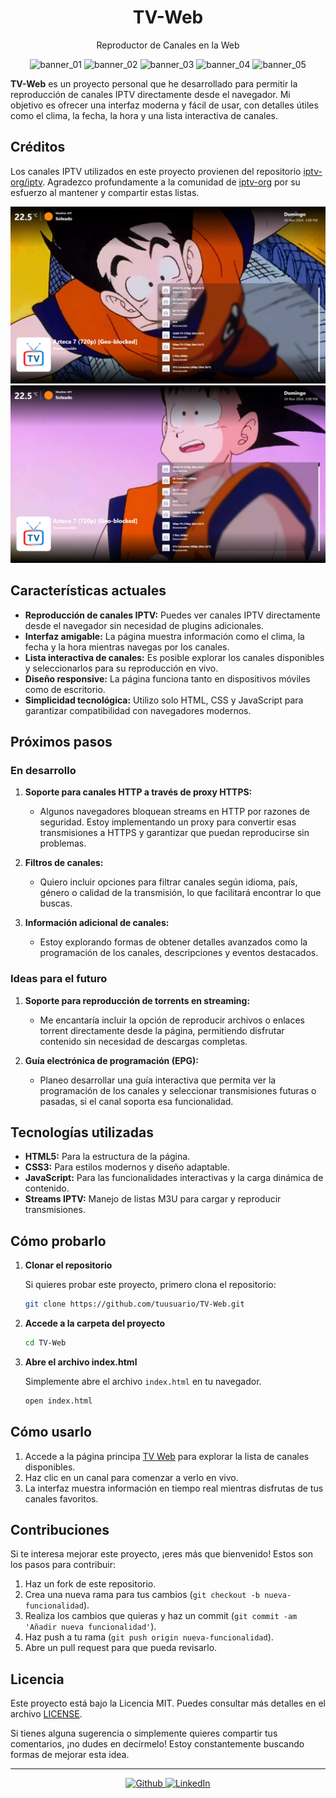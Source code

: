 <h1 align="center" >TV-Web</h1>

<p align="center">Reproductor de Canales en la Web</p>

<p align="center">
 <img alt="banner_01" src="https://img.shields.io/github/last-commit/EddyBel/TV-Web?color=%23AED6F1&style=for-the-badge" />
 <img alt="banner_02" src="https://img.shields.io/github/license/EddyBel/TV-Web?color=%23EAECEE&style=for-the-badge" />
 <img alt="banner_03" src="https://img.shields.io/github/languages/top/EddyBel/TV-Web?color=%23F9E79F&style=for-the-badge" />
 <img alt="banner_04" src="https://img.shields.io/github/languages/count/EddyBel/TV-Web?color=%23ABEBC6&style=for-the-badge" />
 <img alt="banner_05" src="https://img.shields.io/github/languages/code-size/EddyBel/TV-Web?color=%23F1948A&style=for-the-badge" />
</p>

**TV-Web** es un proyecto personal que he desarrollado para permitir la reproducción de canales IPTV directamente desde el navegador. Mi objetivo es ofrecer una interfaz moderna y fácil de usar, con detalles útiles como el clima, la fecha, la hora y una lista interactiva de canales.

## Créditos

Los canales IPTV utilizados en este proyecto provienen del repositorio [iptv-org/iptv](https://github.com/iptv-org/iptv). Agradezco profundamente a la comunidad de [iptv-org](https://github.com/iptv-org) por su esfuerzo al mantener y compartir estas listas.

![Vista previa del proyecto](./assets/Captura%20de%20pantalla%202024-11-24%20150838.png)
![Vista previa del proyecto](./assets/Captura%20de%20pantalla%202024-11-24%20150830.png)

## Características actuales

- **Reproducción de canales IPTV:** Puedes ver canales IPTV directamente desde el navegador sin necesidad de plugins adicionales.
- **Interfaz amigable:** La página muestra información como el clima, la fecha y la hora mientras navegas por los canales.
- **Lista interactiva de canales:** Es posible explorar los canales disponibles y seleccionarlos para su reproducción en vivo.
- **Diseño responsive:** La página funciona tanto en dispositivos móviles como de escritorio.
- **Simplicidad tecnológica:** Utilizo solo HTML, CSS y JavaScript para garantizar compatibilidad con navegadores modernos.

## Próximos pasos

### En desarrollo

1. **Soporte para canales HTTP a través de proxy HTTPS:**

   - Algunos navegadores bloquean streams en HTTP por razones de seguridad. Estoy implementando un proxy para convertir esas transmisiones a HTTPS y garantizar que puedan reproducirse sin problemas.

2. **Filtros de canales:**

   - Quiero incluir opciones para filtrar canales según idioma, país, género o calidad de la transmisión, lo que facilitará encontrar lo que buscas.

3. **Información adicional de canales:**
   - Estoy explorando formas de obtener detalles avanzados como la programación de los canales, descripciones y eventos destacados.

### Ideas para el futuro

1. **Soporte para reproducción de torrents en streaming:**

   - Me encantaría incluir la opción de reproducir archivos o enlaces torrent directamente desde la página, permitiendo disfrutar contenido sin necesidad de descargas completas.

2. **Guía electrónica de programación (EPG):**
   - Planeo desarrollar una guía interactiva que permita ver la programación de los canales y seleccionar transmisiones futuras o pasadas, si el canal soporta esa funcionalidad.

## Tecnologías utilizadas

- **HTML5:** Para la estructura de la página.
- **CSS3:** Para estilos modernos y diseño adaptable.
- **JavaScript:** Para las funcionalidades interactivas y la carga dinámica de contenido.
- **Streams IPTV:** Manejo de listas M3U para cargar y reproducir transmisiones.

## Cómo probarlo

1. **Clonar el repositorio**

   Si quieres probar este proyecto, primero clona el repositorio:

   ```bash
   git clone https://github.com/tuusuario/TV-Web.git
   ```

2. **Accede a la carpeta del proyecto**

   ```bash
   cd TV-Web
   ```

3. **Abre el archivo index.html**

   Simplemente abre el archivo `index.html` en tu navegador.

   ```bash
   open index.html
   ```

## Cómo usarlo

1. Accede a la página principa [TV Web](https://eddybel.github.io/TV-Web/) para explorar la lista de canales disponibles.
2. Haz clic en un canal para comenzar a verlo en vivo.
3. La interfaz muestra información en tiempo real mientras disfrutas de tus canales favoritos.

## Contribuciones

Si te interesa mejorar este proyecto, ¡eres más que bienvenido! Estos son los pasos para contribuir:

1. Haz un fork de este repositorio.
2. Crea una nueva rama para tus cambios (`git checkout -b nueva-funcionalidad`).
3. Realiza los cambios que quieras y haz un commit (`git commit -am 'Añadir nueva funcionalidad'`).
4. Haz push a tu rama (`git push origin nueva-funcionalidad`).
5. Abre un pull request para que pueda revisarlo.

## Licencia

Este proyecto está bajo la Licencia MIT. Puedes consultar más detalles en el archivo [LICENSE](LICENSE).

Si tienes alguna sugerencia o simplemente quieres compartir tus comentarios, ¡no dudes en decírmelo! Estoy constantemente buscando formas de mejorar esta idea.

---

<p align="center">
  <a href="https://github.com/EddyBel" target="_blank">
    <img alt="Github" src="https://img.shields.io/badge/GitHub-%2312100E.svg?&style=for-the-badge&logo=Github&logoColor=white" />
  </a>
  <a href="https://www.linkedin.com/in/eduardo-rangel-eddybel/" target="_blank">
    <img alt="LinkedIn" src="https://img.shields.io/badge/linkedin-%230077B5.svg?&style=for-the-badge&logo=linkedin&logoColor=white" />
  </a>
</p>

